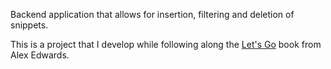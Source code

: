 Backend application that allows for insertion, filtering and deletion of snippets.

This is a project that I develop while following along the [Let's Go](#https://lets-go.alexedwards.net/) book from Alex Edwards.